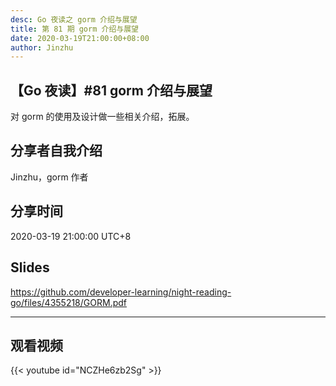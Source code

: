 ```yaml
---
desc: Go 夜读之 gorm 介绍与展望
title: 第 81 期 gorm 介绍与展望
date: 2020-03-19T21:00:00+08:00
author: Jinzhu
---
```


## 【Go 夜读】#81 gorm 介绍与展望

​对 gorm 的使用及设计做一些相关介绍，拓展。

## 分享者自我介绍

Jinzhu，gorm 作者

## 分享时间

2020-03-19 21:00:00 UTC+8

## Slides

https://github.com/developer-learning/night-reading-go/files/4355218/GORM.pdf

----

## 观看视频

{{< youtube id="NCZHe6zb2Sg" >}}
